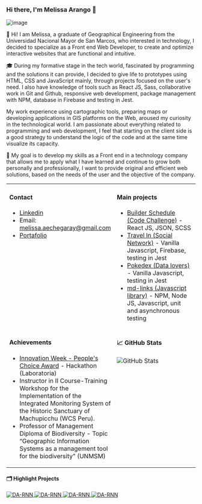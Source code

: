 ### Hi there, I'm Melissa Arango 👋

![image](https://user-images.githubusercontent.com/68023969/115975550-5bf6a680-a52b-11eb-951a-a629ff5450bb.png)

👋 Hi! I am Melissa, a graduate of Geographical Engineering from the Universidad Nacional Mayor de San Marcos, who interested in technology, I decided to specialize as a Front end Web Developer, to create and optimize interactive websites that are functional and intuitive.

🎓 During my formative stage in the tech world, fascinated by programming and the solutions it can provide, I decided to give life to prototypes using HTML, CSS and JavaScript mainly, through projects focused on the user's need. I also have knowledge of tools such as React JS, Sass, collaborative work in Git and Github, responsive web development, package management with NPM, database in Firebase and testing in Jest.

My work experience using cartographic tools, preparing maps or developing applications in GIS platforms on the Web, aroused my curiosity in the technological world. I am passionate about everything related to programming and web development, I feel that starting on the client side is a good strategy to understand the logic of the code and at the same time visualize its capacity.

🎯 My goal is to develop my skills as a Front end in a technology company that allows me to apply what I have learned and continue to grow both personally and professionally, I want to provide original and efficient web solutions, based on the needs of the user and the objective of the company.

<table width="800px">
<tr>
<td valign="top" width="50%">
  
 #### Contact
  
 * [Linkedin](https://www.linkedin.com/in/emae1712/)
 * Email: melissa.aechegaray@gmail.com
 * [Portafolio](https://portafolio-melissa-arango.web.app/)
 </td>
<td valign="top" width="50%">

#### Main projects

* <a href='https://github.com/emae1712/Schedule-RB' target='_blank'>Builder Schedule (Code Challenge)</a> - React JS, JSON, SCSS
* <a href='https://emae1712.github.io/LIM013-fe-social-network/' target='_blank'>Travel In (Social Network)</a> - Vanilla Javascript, Firebase, testing in Jest
* <a href='https://emae1712.github.io/LIM013-data-lovers/' target='_blank'>Pokedex (Data lovers)</a> - Vanilla Javascript, testing in Jest
* <a href='https://emae1712.github.io/emae--md-links/' target='_blank'>md-links (Javascript library)</a> - NPM, Node JS, Javascript, unit and asynchronous testing

</td>
</tr>

<tr>
<td valign="top" width="50%">
  
 #### Achievements
  
 * <a href='https://www.credential.net/8f8daa35-60fd-4e7a-8e24-e7d89d939804' target='_blank'>Innovation Week - People's Choice Award</a> - Hackathon (Laboratoria)
 * Instructor in II Course-Training Workshop for the Implementation of the Integrated Monitoring System of the Historic Sanctuary of Machupicchu (WCS Peru).
 * Professor of Management Diploma of Biodiversity - Topic “Geographic Information Systems as a management tool for the biodiversity" (UNMSM)
 </td>
<td valign="top" width="50%">

#### 📈 GitHub Stats
<p><img src="https://github-readme-stats.vercel.app/api?username=emae1712&amp;show_icons=true&theme=gotham" alt="GitHub Stats"></p>
</td>
</tr>
</table>

#### 🗂️ Highlight Projects

<a href="https://github.com/Zhenye-Na/DA-RNN">
  <img align="center" src="https://github-readme-stats.vercel.app/api/pin/?username=emae1712&repo=Schedule-RB&show_icons=true&line_height=27&title_color=6aa6f8&text_color=8a919a&icon_color=6aa6f8&bg_color=22272e" alt="DA-RNN" />
</a>
<a href="https://github.com/Zhenye-Na/DA-RNN">
  <img align="center" src="https://github-readme-stats.vercel.app/api/pin/?username=emae1712&repo=LIM013-fe-social-network&show_icons=true&line_height=27&title_color=6aa6f8&text_color=8a919a&icon_color=6aa6f8&bg_color=22272e" alt="DA-RNN" />
</a>
<a href="https://github.com/Zhenye-Na/DA-RNN">
  <img align="center" src="https://github-readme-stats.vercel.app/api/pin/?username=emae1712&repo=LIM013-data-lovers&show_icons=true&line_height=27&title_color=6aa6f8&text_color=8a919a&icon_color=6aa6f8&bg_color=22272e" alt="DA-RNN" />
</a>
<a href="https://github.com/Zhenye-Na/DA-RNN">
  <img align="center" src="https://github-readme-stats.vercel.app/api/pin/?username=emae1712&repo=emae--md-links&show_icons=true&line_height=27&title_color=6aa6f8&text_color=8a919a&icon_color=6aa6f8&bg_color=22272e" alt="DA-RNN" />
</a>

<!--
**emae1712/emae1712** is a ✨ _special_ ✨ repository because its `README.md` (this file) appears on your GitHub profile.

Here are some ideas to get you started:

- 🔭 I’m currently working on ...
- 🌱 I’m currently learning ...
- 👯 I’m looking to collaborate on ...
- 🤔 I’m looking for help with ...
- 💬 Ask me about ...
- 📫 How to reach me: ...
- 😄 Pronouns: ...
- ⚡ Fun fact: ...
-->

